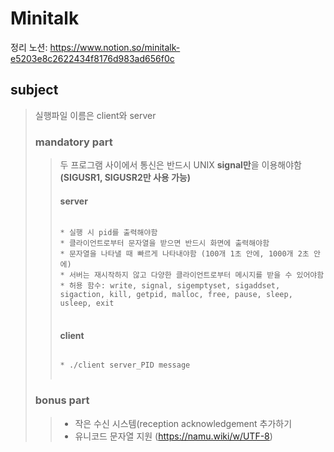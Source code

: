 # Minitalk
정리 노션: https://www.notion.so/minitalk-e5203e8c2622434f8176d983ad656f0c
## subject
> 실행파일 이름은 client와 server
> ### mandatory part
> > 두 프로그램 사이에서 통신은 반드시 UNIX **signal만**을 이용해야함 **(SIGUSR1, SIGUSR2만 사용 가능)**
> > #### server
> > <pre>
> > <code>
> > * 실행 시 pid를 출력해야함
> > * 클라이언트로부터 문자열을 받으면 반드시 화면에 출력해야함 
> > * 문자열을 나타낼 때 빠르게 나타내야함 (100개 1초 안에, 1000개 2초 안에)
> > * 서버는 재시작하지 않고 다양한 클라이언트로부터 메시지를 받을 수 있어야함
> > * 허용 함수: write, signal, sigemptyset, sigaddset, sigaction, kill, getpid, malloc, free, pause, sleep, usleep, exit
> > </code>
> > </pre>
> > #### client
> > <pre>
> > <code>
> > * ./client server_PID message
> > </code>
> > </pre>
> ### bonus part
> > * 작은 수신 시스템(reception acknowledgement 추가하기
> > * 유니코드 문자열 지원 (https://namu.wiki/w/UTF-8)
